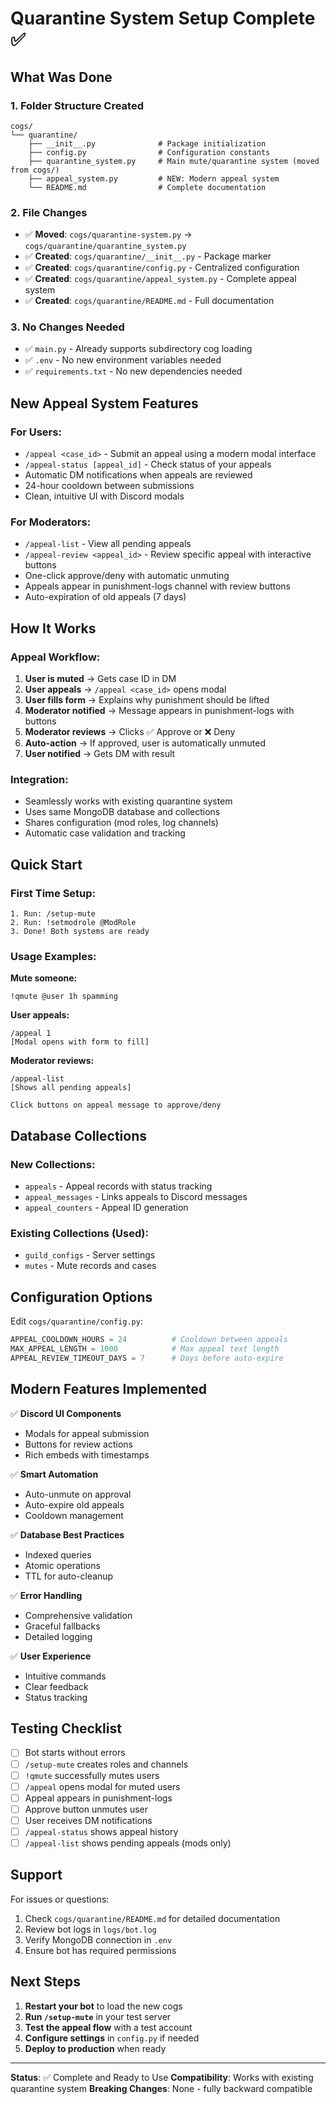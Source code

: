 # Quarantine System Setup Complete ✅

## What Was Done

### 1. **Folder Structure Created**
```
cogs/
└── quarantine/
    ├── __init__.py              # Package initialization
    ├── config.py                # Configuration constants
    ├── quarantine_system.py     # Main mute/quarantine system (moved from cogs/)
    ├── appeal_system.py         # NEW: Modern appeal system
    └── README.md                # Complete documentation
```

### 2. **File Changes**
- ✅ **Moved**: `cogs/quarantine-system.py` → `cogs/quarantine/quarantine_system.py`
- ✅ **Created**: `cogs/quarantine/__init__.py` - Package marker
- ✅ **Created**: `cogs/quarantine/config.py` - Centralized configuration
- ✅ **Created**: `cogs/quarantine/appeal_system.py` - Complete appeal system
- ✅ **Created**: `cogs/quarantine/README.md` - Full documentation

### 3. **No Changes Needed**
- ✅ `main.py` - Already supports subdirectory cog loading
- ✅ `.env` - No new environment variables needed
- ✅ `requirements.txt` - No new dependencies needed

## New Appeal System Features

### **For Users:**
- `/appeal <case_id>` - Submit an appeal using a modern modal interface
- `/appeal-status [appeal_id]` - Check status of your appeals
- Automatic DM notifications when appeals are reviewed
- 24-hour cooldown between submissions
- Clean, intuitive UI with Discord modals

### **For Moderators:**
- `/appeal-list` - View all pending appeals
- `/appeal-review <appeal_id>` - Review specific appeal with interactive buttons
- One-click approve/deny with automatic unmuting
- Appeals appear in punishment-logs channel with review buttons
- Auto-expiration of old appeals (7 days)

## How It Works

### Appeal Workflow:
1. **User is muted** → Gets case ID in DM
2. **User appeals** → `/appeal <case_id>` opens modal
3. **User fills form** → Explains why punishment should be lifted
4. **Moderator notified** → Message appears in punishment-logs with buttons
5. **Moderator reviews** → Clicks ✅ Approve or ❌ Deny
6. **Auto-action** → If approved, user is automatically unmuted
7. **User notified** → Gets DM with result

### Integration:
- Seamlessly works with existing quarantine system
- Uses same MongoDB database and collections
- Shares configuration (mod roles, log channels)
- Automatic case validation and tracking

## Quick Start

### First Time Setup:
```
1. Run: /setup-mute
2. Run: !setmodrole @ModRole
3. Done! Both systems are ready
```

### Usage Examples:

**Mute someone:**
```
!qmute @user 1h spamming
```

**User appeals:**
```
/appeal 1
[Modal opens with form to fill]
```

**Moderator reviews:**
```
/appeal-list
[Shows all pending appeals]

Click buttons on appeal message to approve/deny
```

## Database Collections

### New Collections:
- `appeals` - Appeal records with status tracking
- `appeal_messages` - Links appeals to Discord messages
- `appeal_counters` - Appeal ID generation

### Existing Collections (Used):
- `guild_configs` - Server settings
- `mutes` - Mute records and cases

## Configuration Options

Edit `cogs/quarantine/config.py`:

```python
APPEAL_COOLDOWN_HOURS = 24          # Cooldown between appeals
MAX_APPEAL_LENGTH = 1000            # Max appeal text length
APPEAL_REVIEW_TIMEOUT_DAYS = 7      # Days before auto-expire
```

## Modern Features Implemented

✅ **Discord UI Components**
- Modals for appeal submission
- Buttons for review actions
- Rich embeds with timestamps

✅ **Smart Automation**
- Auto-unmute on approval
- Auto-expire old appeals
- Cooldown management

✅ **Database Best Practices**
- Indexed queries
- Atomic operations
- TTL for auto-cleanup

✅ **Error Handling**
- Comprehensive validation
- Graceful fallbacks
- Detailed logging

✅ **User Experience**
- Intuitive commands
- Clear feedback
- Status tracking

## Testing Checklist

- [ ] Bot starts without errors
- [ ] `/setup-mute` creates roles and channels
- [ ] `!qmute` successfully mutes users
- [ ] `/appeal` opens modal for muted users
- [ ] Appeal appears in punishment-logs
- [ ] Approve button unmutes user
- [ ] User receives DM notifications
- [ ] `/appeal-status` shows appeal history
- [ ] `/appeal-list` shows pending appeals (mods only)

## Support

For issues or questions:
1. Check `cogs/quarantine/README.md` for detailed documentation
2. Review bot logs in `logs/bot.log`
3. Verify MongoDB connection in `.env`
4. Ensure bot has required permissions

## Next Steps

1. **Restart your bot** to load the new cogs
2. **Run `/setup-mute`** in your test server
3. **Test the appeal flow** with a test account
4. **Configure settings** in `config.py` if needed
5. **Deploy to production** when ready

---

**Status**: ✅ Complete and Ready to Use
**Compatibility**: Works with existing quarantine system
**Breaking Changes**: None - fully backward compatible
